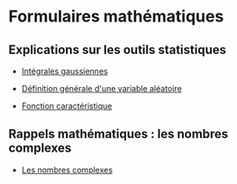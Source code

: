 # Formulaires mathématiques

## Explications sur les outils statistiques

- [Intégrales gaussiennes](./01-Les-integrales-gaussiennes.md)

- [Définition générale d'une variable aléatoire](./02-Definition-generale-d-une-variable-aleatoire.md)

- [Fonction caractéristique](./03-Fonction-caracteristique.md)

## Rappels mathématiques : les nombres complexes

- [Les nombres complexes](./PDF/01-Les-nombres-complexes.pdf)
